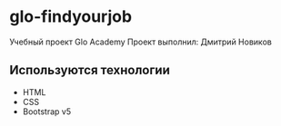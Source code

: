 # glo-findyourjob
Учебный проект Glo Academy
Проект выполнил: Дмитрий Новиков

## Используются технологии
- HTML
- CSS
- Bootstrap v5
